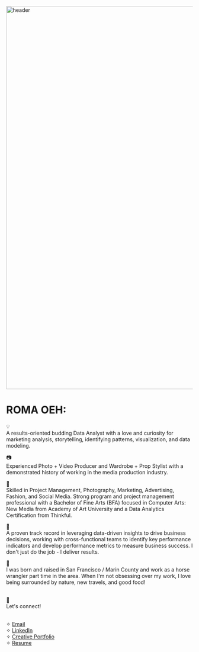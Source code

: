 <img width="1035" alt="header" src="https://github.com/romaoeh/README/assets/131217181/3fd19bbc-1111-4739-9efe-f5127cf3122a">


# ROMA OEH:
💡 
<br>A results-oriented budding Data Analyst with a love and curiosity for marketing analysis, storytelling, identifying patterns, visualization, and data modeling. 

📷 
<br>Experienced Photo + Video Producer and Wardrobe + Prop Stylist with a demonstrated history of working in the media production industry. 

📓 
<br>Skilled in Project Management, Photography, Marketing, Advertising, Fashion, and Social Media. Strong program and project management professional with a Bachelor of Fine Arts (BFA) focused in Computer Arts: New Media from Academy of Art University and a Data Analytics Certification from Thinkful.

🎯 
<br>A proven track record in leveraging data-driven insights to drive business decisions, working with cross-functional teams to identify key performance indicators and develop performance metrics to measure business success. I don't just do the job - I deliver results.

🦦 
<br>I was born and raised in San Francisco / Marin County and work as a horse wrangler part time in the area. When I'm not obsessing over my work, I love being surrounded by nature, new travels, and good food!

<br>
📇 
<br> Let's connect!

<br> ✧ [Email](romaoeh@gmail.com)
<br> ✧ [LinkedIn](www.linkedin.com/in/romaoeh)
<br> ✧ [Creative Portfolio](www.romaoeh.myportfolio.com) 
<br> ✧ [Resume](https://github.com/romaoeh/romaoeh/blob/b20ee02834b9f59a1777a5e856b608514a378a87/Resume.pdf)
